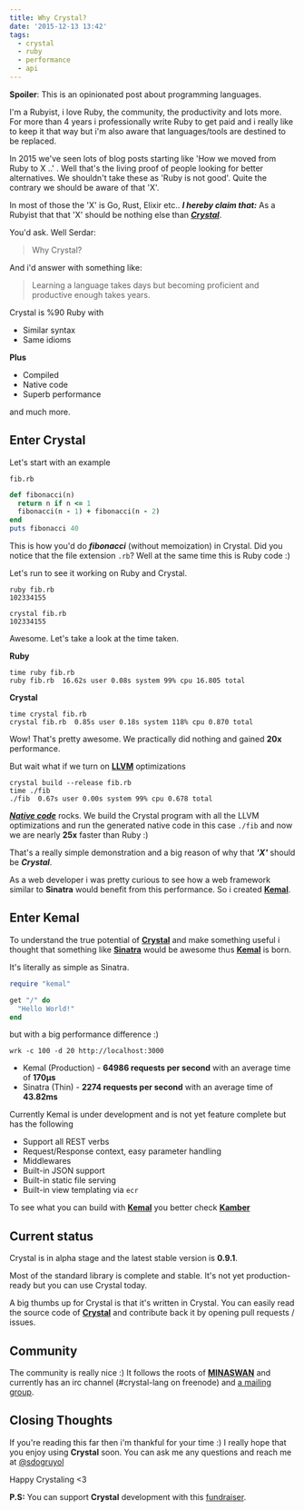 ```yaml
---
title: Why Crystal?
date: '2015-12-13 13:42'
tags:
  - crystal
  - ruby
  - performance
  - api
---
```


**Spoiler**: This is an opinionated post about programming languages.

I'm a Rubyist, i love Ruby, the community, the productivity and lots more.
For more than 4 years i professionally write Ruby to get paid and i really like to keep it that way but
i'm also aware that languages/tools are destined to be replaced.

In 2015 we've seen lots of blog posts starting like 'How we moved from Ruby to X ..' . Well that's the living
proof of people looking for better alternatives. We shouldn't take these as 'Ruby is not good'. Quite the contrary we should be aware
of that 'X'.

In most of those the 'X' is Go, Rust, Elixir etc.. ***I hereby claim that:*** As a Rubyist that that 'X' should be nothing else than ***[Crystal](http://crystal-lang.org)***.

You'd ask. Well Serdar:

>Why Crystal?

And i'd answer with something like:

>Learning a language takes days but becoming proficient and productive enough takes years.

Crystal is %90 Ruby with

- Similar syntax
- Same idioms

**Plus**

- Compiled
- Native code
- Superb performance

and much more.

## Enter Crystal

Let's start with an example

`fib.rb`

```ruby
def fibonacci(n)
  return n if n <= 1
  fibonacci(n - 1) + fibonacci(n - 2)
end
puts fibonacci 40
```

This is how you'd do ***fibonacci*** (without memoization) in Crystal. Did you notice that the file extension `.rb`? Well at the same time this is Ruby code :)

Let's run to see it working on Ruby and Crystal.

```
ruby fib.rb
102334155

crystal fib.rb
102334155
```

Awesome. Let's take a look at the time taken.

**Ruby**

```
time ruby fib.rb
ruby fib.rb  16.62s user 0.08s system 99% cpu 16.805 total
```

**Crystal**

```
time crystal fib.rb
crystal fib.rb  0.85s user 0.18s system 118% cpu 0.870 total
```

Wow! That's pretty awesome. We practically did nothing and gained **20x** performance.

But wait what if we turn on **[LLVM](http://llvm.org/)** optimizations

```
crystal build --release fib.rb
time ./fib
./fib  0.67s user 0.00s system 99% cpu 0.678 total
```

***[Native code](https://en.wikipedia.org/wiki/Machine_code)*** rocks. We build the Crystal program with all the LLVM optimizations and
run the generated native code in this case `./fib` and now we are nearly **25x** faster than Ruby :)

That's a really simple demonstration and a big reason of why that ***'X'*** should be ***Crystal***.

As a web developer i was pretty curious to see how a web framework similar to **Sinatra** would benefit from this
performance. So i created **[Kemal](http://www.github.com/sdogruyol/kemal)**.

## Enter Kemal

To understand the true potential of **[Crystal](http://crystal-lang.org)** and make something useful i thought that something like **[Sinatra](http://www.sinatrarb.com)** would be awesome
thus **[Kemal](http://www.github.com/sdogruyol/kemal)** is born.

It's literally as simple as Sinatra.

```ruby
require "kemal"

get "/" do
  "Hello World!"
end
```

but with a big performance difference :)

```wrk -c 100 -d 20 http://localhost:3000```

- Kemal (Production) - **64986 requests per second** with an average time of **170μs**
- Sinatra (Thin) - **2274 requests per second** with an average time of **43.82ms**

Currently Kemal is under development and is not yet feature complete but has the following

- Support all REST verbs
- Request/Response context, easy parameter handling
- Middlewares
- Built-in JSON support
- Built-in static file serving
- Built-in view templating via `ecr`

To see what you can build with **[Kemal](http://www.github.com/sdogruyol/kemal)** you better check **[Kamber](http://github.com/f/kamber)**

## Current status

Crystal is in alpha stage and the latest stable version is **0.9.1**.

Most of the standard library is complete and stable. It's not yet production-ready but
you can use Crystal today.

A big thumbs up for Crystal is that it's written in Crystal. You can easily read the source
code of **[Crystal](https://github.com/manastech/crystal)**  and contribute back it by opening pull requests / issues.

## Community

The community is really nice :) It follows the roots of **[MINASWAN](https://en.wikipedia.org/wiki/MINASWAN)** and currently
has an irc channel (#crystal-lang on freenode) and [a mailing group](https://groups.google.com/forum/?fromgroups#!forum/crystal-lang).

## Closing Thoughts

If you're reading this far then i'm thankful for your time :) I really hope that you enjoy using **Crystal** soon. You can ask me any
questions and reach me at [@sdogruyol](http://twitter.com/sdogruyol)

Happy Crystaling <3

**P.S:** You can support **Crystal** development with this [fundraiser](https://www.bountysource.com/teams/crystal-lang/fundraiser).
